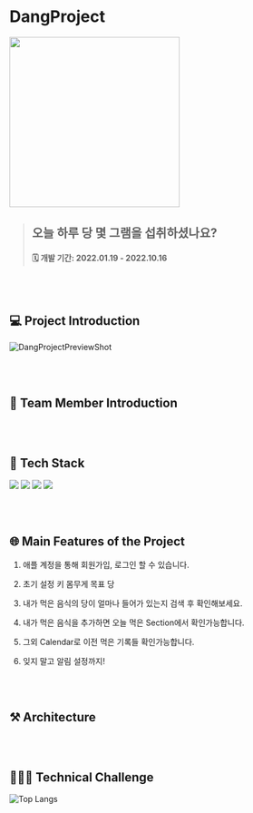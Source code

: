 # DangProject 
<img src = "https://user-images.githubusercontent.com/73861795/210137237-14bee6d1-e6d5-4112-9f31-24ae8f41a557.png" width="300" height="300"/>


>## 오늘 하루 당 몇 그램을 섭취하셨나요?
>#### 🗓 개발 기간: 2022.01.19 - 2022.10.16
<br/>
<br/>

## 💻 Project Introduction
![DangProjectPreviewShot](https://user-images.githubusercontent.com/73861795/210135012-0482cf53-ea64-42e5-bf2d-d1b2895cfae3.png)

<br/>
<br/>

## 🐝 Team Member Introduction


<br/>
<br/>

## 🍎 Tech Stack
<img src="https://img.shields.io/badge/Xcode 14.0-147EFB?style=flat&logo=Xcode&logoColor=white"/> <img src="https://img.shields.io/badge/Swift 5.0-F05138?style=flat&logo=Swift&logoColor=white"/> <img src="https://img.shields.io/badge/RxSwift 6.5.0-B7178C?style=flat&logo=ReactiveX&logoColor=white"/> <img src="https://img.shields.io/badge/Firebase 9.1.0-FFCA28?style=flat&logo=Firebase&logoColor=white"/>

<br/>
<br/>

## 🌐 Main Features of the Project
1. 애플 계정을 통해 회원가입, 로그인 할 수 있습니다.



2. 초기 설정 키 몸무게 목표 당 



3. 내가 먹은 음식의 당이 얼마나 들어가 있는지 검색 후 확인해보세요.



4. 내가 먹은 음식을 추가하면 오늘 먹은 Section에서 확인가능합니다.



5. 그외 Calendar로 이전 먹은 기록들 확인가능합니다.





6. 잊지 말고 알림 설정까지!



<br/>
<br/>


## ⚒️ Architecture


<br/>
<br/>

## 👨🏻‍💻 Technical Challenge

![Top Langs](https://github-readme-stats.vercel.app/api/top-langs/?username=ornwoo96)
